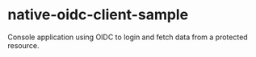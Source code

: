 # native-oidc-client-sample
Console application using OIDC to login and fetch data from a protected resource.
